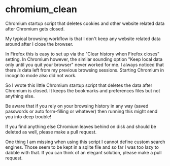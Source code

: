 # chromium_clean
Chromium startup script that deletes cookies and other website related data after Chromium gets closed.

My typical browsing workflow is that I don't keep any website related data around after I close the browser.

In Firefox this is easy to set up via the "Clear history when Firefox closes" setting. In Chromium however, the similar sounding option "Keep local data only until you quit your browser" never worked for me. I always noticed that there *is* data left from my previous browsing sessions. Starting Chromium in incognito mode also did not work.

So I wrote this little Chromium startup script that deletes the data after Chromium is closed. It keeps the bookmarks and preferences files but not anything else.

Be aware that if you rely on your browsing history in any way (saved passwords or auto form-filling or whatever) then running this might send you into deep trouble!

If you find anything else Chromium leaves behind on disk and should be deleted as well, please make a pull request.

One thing I am missing when using this script I cannot define custom search engines. Those seem to be kept in a sqlite file and so far I was too lazy to dabble with that. If you can think of an elegant solution, please make a pull request.

